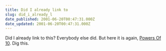 ```yaml
---
title: Did I already link to
slug: did_i_already_l
date_published: 2001-06-20T00:47:31.000Z
date_updated: 2001-06-20T00:47:31.000Z
---
```


Did I already link to this? Everybody else did. But here it is again, [Powers Of 10](http://micro.magnet.fsu.edu/primer/java/scienceopticsu/powersof10/index.html). Dig this.
